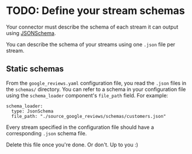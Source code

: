 # TODO: Define your stream schemas

Your connector must describe the schema of each stream it can output using [JSONSchema](https://json-schema.org).

You can describe the schema of your streams using one `.json` file per stream.

## Static schemas

From the `google_reviews.yaml` configuration file, you read the `.json` files in the `schemas/` directory. You can refer to a schema in your configuration file using the `schema_loader` component's `file_path` field. For example:

```
schema_loader:
  type: JsonSchema
  file_path: "./source_google_reviews/schemas/customers.json"
```

Every stream specified in the configuration file should have a corresponding `.json` schema file.

Delete this file once you're done. Or don't. Up to you :)

